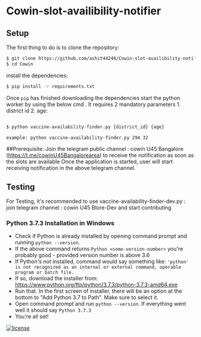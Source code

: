 # Cowin-slot-availibility-notifier

## Setup

The first thing to do is to clone the repository:

```sh
$ git clone https://github.com/ashit44244/Cowin-slot-availibility-notifier.git
$ cd Cowin
```

install the dependencies:

```sh
$ pip install -r requirements.txt
```

Once `pip` has finished downloading the dependencies start the python worker by using 
the below cmd . It requires 2 mandatory parameters 1. district id 2. age:
```sh

$ python vaccine-availability-finder.py {district_id} {age}

example: python vaccine-availability-finder.py 294 32 


```
##Prerequisite:
Join the telegram public channel : cowin U45 Bangalore (https://t.me/cowinU45Bangalorearea) to receive the notification as soon as the slots are available
Once the application is started, user will start receiving notification in the above telegram channel.


## Testing

For Testing, it's recommended to use vaccine-availability-finder-dev.py : join telegram channel : cowin U45 Blore-Dev and start contributing





### Python 3.7.3 Installation in Windows
- Check if Python is already installed by opening command prompt and running ```python --version```.
- If the above command returns ```Python <some-version-number>``` you're probably good - provided version number is above 3.6
- If Python's not installed, command would say something like: ```'python' is not recognized as an internal or external command, operable program or batch file.```
- If so, download the installer from: https://www.python.org/ftp/python/3.7.3/python-3.7.3-amd64.exe
- Run that. In the first screen of installer, there will be an option at the bottom to "Add Python 3.7 to Path". Make sure to select it.
- Open command prompt and run ```python --version```. If everything went well it should say ```Python 3.7.3```
- You're all set! 

[![license](https://img.shields.io/github/license/DAVFoundation/captain-n3m0.svg?style=flat-square)](https://github.com/DAVFoundation/captain-n3m0/blob/master/LICENSE)